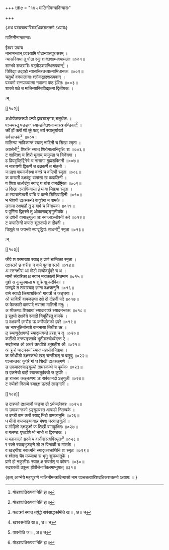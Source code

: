 +++
title = "१४५ मालिनीमन्त्रादिन्यासः"

+++

\{अथ पञ्चचत्वारिंशदधिकशततमो ऽध्यायः\}

मालिनीनानामन्त्राः  
    
ईश्वर उवाच  
नानामन्त्रान् प्रवक्ष्यामि षोढान्यासपुरःसरम्   ।  
न्यासस्त्रिधा तु षोढा स्युः शाक्तशाम्भवयामलाः   ॥००१॥  
शाम्भवे शब्दराशिः षट्षोडशग्रन्थिरूपवान्[^१]   ।  
त्रिविद्या तद्ग्रहो न्यासस्त्रितत्त्वात्माभिधानकः ॥००२॥  
चतुर्थो वनमालायाः श्लोकद्वादशरूपवान् ।  
पञ्चमो रत्नपञ्चात्मा नवात्मा षष्ठ ईरितः   ॥००३॥  
शाक्ते पक्षे च मालिन्यास्त्रिविद्यात्मा द्वितीयकः ।  
    
:न्  
    
[^१]: षोडशप्रतिरूपवानिति झ॥  

[[१०२]]
    
अधोर्यष्टकरूपो ऽन्यो द्वादशाङ्गश् चतुर्थकः   ।  
पञ्चमस्तु षडङ्गः स्याच्छक्तिश्चान्यास्त्रचण्डिका[^१]   ।  
क्रीं ह्रौं क्लीं श्रीं क्रूं फट् त्रयं स्यात्तुर्याख्यं  
सर्वसाधकं[^२] ॥००५॥  
मालिन्या नादिकान्तं स्यात् नादिनी च शिखा स्मृता   ।  
अग्रसेनी[^३] शिरसि स्यात् शिरोमालानिवृत्तिः शः   ॥००६॥  
ट शान्तिश् च शिरो भूयाच् चामुण्डा च त्रिनेत्रगा   ।  
ढ प्रियदृष्टिर्द्विनेत्रे च नासागा गुह्यशक्तिनी   ॥००७॥  
न नारायणी द्विकर्णे च दक्षकर्णे त मोहनौ ।  
ज प्रज्ञा वामकर्नस्था वक्त्रे च वज्रिणी स्मृता ॥००८॥  
क कराली दक्षदंष्ट्रा वामांसा ख कपालिनी   ।  
ग शिवा ऊर्ध्वदंष्ट्रा स्याद् घ घोरा वामदंष्ट्रिका   ॥००९॥  
उ शिखा दन्तविन्यासा ई माया जिह्वया स्मृता ।  
अ स्यान्नागेश्वरी वाचि व कण्ठे शिखिवाहिनी ॥०१०॥  
भ भीषणी दक्षस्कन्धे वायुवेगा म वामके   ।  
डनामा दक्षबाहौ तु ढ वामे च विनायका ॥०११॥  
प पूर्णिमा द्विहस्ते तु ओकाराद्यङ्गुलीयके ।  
अं दर्शनी वामाङ्गुल्य अः स्यात्सञ्जीवनी करे   ॥०१२॥  
ट कपालिनी कपालं शूलदण्डे त दीपनी ।  
त्रिशूले ज जयन्ती स्याद्वृद्धिर्यः साधनी[^४] स्मृता   ॥०१३॥  
    
:न्  
    
[^१]: शक्तिः स्याद्या विवर्णिका इति ज॥ । शक्तिश्चान्या त्रिखण्डिकेति  
ञ॥  
    
[^२]: फटत्रयं स्यात् तर्युद्धे सर्वसाद्धकमिति ख॥ , छ॥ च  
    
[^३]: खश्वसनीति ख॥ , छ॥ च  
    
[^४]: पावनीति ज॥ , ञ॥ च  

[[१०३]]
    
जीवे श परमाख्या स्याद् ह प्राणे चाम्बिका स्मृता   ।  
दक्षस्तने छ शरीरा न वामे पूतना स्तने ॥०१४॥  
अ स्तनक्षीरा आ मोटो लम्बोदर्युदरे च थ ।  
नाभौ संहारिका क्ष स्यान् महाकाली नितम्बम   ॥०१५॥  
गुह्ये स कुसुममाला ष शुक्रे शुक्रदेविका ।  
उरुद्वये त तारास्याह ज्ञाना दक्षजानुनि ॥०१६॥  
वामे स्यादौ क्रियाशक्तिरो गायत्री च जङ्घगा ।  
ओ सावित्री वामजङ्घा दक्षे दो दोहनी पदे ॥०१७॥  
फ फेत्कारी वामपादे नवात्मा मालिनी मनुः ।  
अ श्रीकण्ठः शिखायां स्यादावक्त्रे स्यादनन्तकः   ॥०१८॥  
इ सूक्ष्मो दक्षनेत्रे स्यादी त्रिमूर्तिस्तु वामके ।  
उ दक्षकर्णे ऽमरौश ऊ कर्णेर्घांशको ऽपरे   ॥०१९॥  
ऋ भाषभूतिर्नासाग्रे वामनासा तिथीश ऋ ।  
ऌ स्थाणुर्दक्षगण्डे स्याद्वामगण्डे हरश् च ॡ   ॥०२०॥  
कटीशो दन्तपङ्क्तावे भूतीशश्चोर्ध्वदन्त ऐ ।  
सद्योजात ओ अधरे ऊर्ध्वौष्ठे ऽनुग्रहीश औ ॥०२१॥  
अं क्रूरो घाटकायां स्यादः महासेनजिह्वया   ।  
क क्रोधीशो दक्षस्कन्धे खश् चण्डीशश् च बाहुषु   ॥०२२॥  
पञ्चान्तकः कूर्परे गो घ शिखी दक्षकङ्गणे   ।  
ङ एकपादश्चाङ्गुल्यो तामस्कन्धे च कूर्मकः   ॥०२३॥  
छ एकनेत्रो बाहौ स्याच्चतुर्वक्त्रो ज कूर्परे ।  
झ राजसः कङ्कणगः ञः सर्वकामदो ऽङ्गुली   ॥०२४॥  
ट स्प्मेशो नितम्बे स्याद्दक्ष ऊरुर्ठ लाङ्गली ।  

[[१०४]]
    
ड दारुको दक्षजानौ जङ्घा ढो ऽर्धजलेश्वरः   ॥०२५॥  
ण उमाकान्तको ऽङ्गुल्यस्त आषाढो नितम्बके ।  
थ दण्डी वाम ऊरौ स्याद्द भिदो वामजानुनि ॥०२६॥  
ध मीनो वामजङ्घायान्न मेषश् चरणाङ्गुली   ।  
प लोहितो दक्षकुक्षौ फ शिखी वामकुक्षिगः   ॥०२७॥  
ब गलण्डः पृष्ठवंशे भो नाभौ च द्विरण्डकः   ।  
म महाकालो हृदये य वाणीशस्त्वविस्मृतः[^१]   ॥०२८॥  
र रक्ते स्याद्भुजङ्गे शो ल पिनाकी च मांसके ।  
व खड्गीशः स्वात्मनि स्याद्वकश्चाथिनि शः स्मृतः   ॥०२९॥  
ष श्वेतश् चैव मज्जायां स भृगुः शुक्रधातुके   ।  
प्राणे हो नकुलीशः स्यात् क्ष संवर्तश् च कोषगः   ॥०३०॥  
रुद्रशक्तीः प्रपूज्य ह्रींवीजेनाखिलमाप्नुयात्  ॥३१॥  
    
\{इत्य् आग्नेये महापुराणे मालिनीमन्त्रादिन्यासो नाम पञ्चचत्वारिंशदधिकशततमो ऽध्यायः ॥  }
    